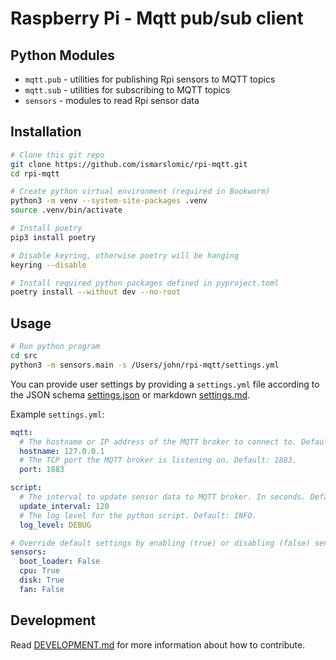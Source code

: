 # Raspberry Pi - Mqtt pub/sub client

## Python Modules

- `mqtt.pub` - utilities for publishing Rpi sensors to MQTT topics
- `mqtt.sub` - utilities for subscribing to MQTT topics
- `sensors` - modules to read Rpi sensor data

## Installation

```bash
# Clone this git repo
git clone https://github.com/ismarslomic/rpi-mqtt.git
cd rpi-mqtt

# Create python virtual environment (required in Bookworm)
python3 -m venv --system-site-packages .venv
source .venv/bin/activate

# Install poetry
pip3 install poetry

# Disable keyring, otherwise poetry will be hanging
keyring --disable

# Install required python packages defined in pyproject.toml
poetry install --without dev --no-root
```

## Usage

```bash
# Run python program
cd src
python3 -m sensors.main -s /Users/john/rpi-mqtt/settings.yml
```

You can provide user settings by providing a `settings.yml` file according to the JSON
schema [settings.json](docs/settings.json) or markdown [settings.md](docs/settings.md).

Example `settings.yml`:

```yaml
mqtt:
  # The hostname or IP address of the MQTT broker to connect to. Default 127.0.0.1.
  hostname: 127.0.0.1
  # The TCP port the MQTT broker is listening on. Default: 1883.
  port: 1883

script:
  # The interval to update sensor data to MQTT broker. In seconds. Default: 60.
  update_interval: 120
  # The log level for the python script. Default: INFO.
  log_level: DEBUG

# Override default settings by enabling (true) or disabling (false) sensors you want to be published to MQTT broker
sensors:
  boot_loader: False
  cpu: True
  disk: True
  fan: False
```

## Development

Read [DEVELOPMENT.md](DEVELOPMENT.md) for more information about how to contribute.
